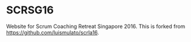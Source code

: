 # SCRSG16

Website for Scrum Coaching Retreat Singapore 2016. This is forked from https://github.com/luismulato/scrla16.
